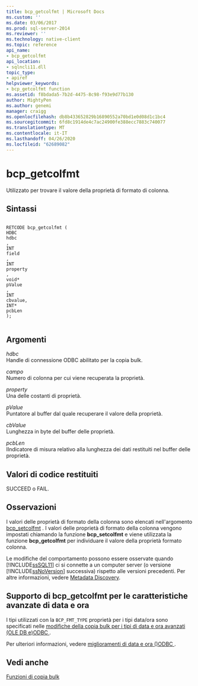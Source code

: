 ```yaml
---
title: bcp_getcolfmt | Microsoft Docs
ms.custom: ''
ms.date: 03/06/2017
ms.prod: sql-server-2014
ms.reviewer: ''
ms.technology: native-client
ms.topic: reference
api_name:
- bcp_getcolfmt
api_location:
- sqlncli11.dll
topic_type:
- apiref
helpviewer_keywords:
- bcp_getcolfmt function
ms.assetid: f8bdada5-7b2d-4475-8c98-f93e9d77b130
author: MightyPen
ms.author: genemi
manager: craigg
ms.openlocfilehash: db8b433652829b16890552a70bd1e0d08d1c1bc4
ms.sourcegitcommit: 6fd8c1914de4c7ac24900fe388ecc7883c740077
ms.translationtype: MT
ms.contentlocale: it-IT
ms.lasthandoff: 04/26/2020
ms.locfileid: "62689082"
---
```

# <a name="bcp_getcolfmt"></a>bcp_getcolfmt
  Utilizzato per trovare il valore della proprietà di formato di colonna.  
  
## <a name="syntax"></a>Sintassi  
  
```  
  
RETCODE bcp_getcolfmt (  
HDBC   
hdbc  
,  
INT   
field  
,  
INT   
property  
,  
void*   
pValue  
,  
INT   
cbvalue,  
INT*   
pcbLen  
);  
  
```  
  
## <a name="arguments"></a>Argomenti  
 *hdbc*  
 Handle di connessione ODBC abilitato per la copia bulk.  
  
 *campo*  
 Numero di colonna per cui viene recuperata la proprietà.  
  
 *property*  
 Una delle costanti di proprietà.  
  
 *pValue*  
 Puntatore al buffer dal quale recuperare il valore della proprietà.  
  
 *cbValue*  
 Lunghezza in byte del buffer delle proprietà.  
  
 *pcbLen*  
 IIndicatore di misura relativo alla lunghezza dei dati restituiti nel buffer delle proprietà.  
  
## <a name="returns"></a>Valori di codice restituiti  
 SUCCEED o FAIL.  
  
## <a name="remarks"></a>Osservazioni  
 I valori delle proprietà di formato della colonna sono elencati nell'argomento [bcp_setcolfmt](bcp-setcolfmt.md) . I valori delle proprietà di formato della colonna vengono impostati chiamando la funzione **bcp_setcolfmt** e viene utilizzata la funzione **bcp_getcolfmt** per individuare il valore della proprietà formato colonna.  
  
 Le modifiche del comportamento possono essere osservate quando [!INCLUDE[ssSQL11](../../includes/sssql11-md.md)] ci si connette a un computer server (o versione [!INCLUDE[ssNoVersion](../../includes/ssnoversion-md.md)] successiva) rispetto alle versioni precedenti. Per altre informazioni, vedere [Metadata Discovery](../native-client/features/metadata-discovery.md).  
  
## <a name="bcp_getcolfmt-support-for-enhanced-date-and-time-features"></a>Supporto di bcp_getcolfmt per le caratteristiche avanzate di data e ora  
 I tipi utilizzati con la `BCP_FMT_TYPE` proprietà per i tipi data/ora sono specificati nelle [modifiche della copia bulk per i tipi di data e ora avanzati &#40;OLE DB e&#41;ODBC ](../native-client-odbc-date-time/bulk-copy-changes-for-enhanced-date-and-time-types-ole-db-and-odbc.md).  
  
 Per ulteriori informazioni, vedere [miglioramenti di data e ora &#40;&#41;ODBC ](../native-client-odbc-date-time/date-and-time-improvements-odbc.md).  
  
## <a name="see-also"></a>Vedi anche  
 [Funzioni di copia bulk](sql-server-driver-extensions-bulk-copy-functions.md)  
  
  
